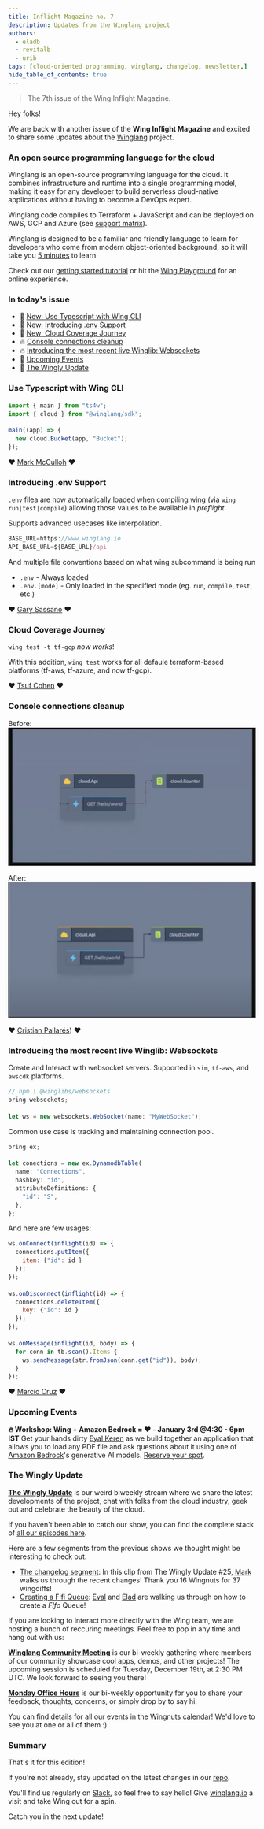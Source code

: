 ```yaml
---
title: Inflight Magazine no. 7
description: Updates from the Winglang project
authors: 
  - eladb
  - revitalb
  - urib
tags: [cloud-oriented programming, winglang, changelog, newsletter,]
hide_table_of_contents: true
---
```

> The 7th issue of the Wing Inflight Magazine.
> <!--truncate-->

Hey folks!

We are back with another issue of the **Wing Inflight Magazine** and excited to share some updates about the [Winglang](https://winglang.io) project.

### An open source programming language for the cloud

Winglang is an open-source programming language for the cloud. It combines infrastructure and runtime into a single programming model, making it easy for any developer
to build serverless cloud-native applications without having to become a DevOps expert. 

Winglang code compiles to Terraform + JavaScript and can be deployed on AWS, GCP and Azure (see [support matrix](https://www.winglang.io/docs/standard-library/compatibility-matrix)).

Winglang is designed to be a familiar and friendly language to learn for developers who come from modern object-oriented background, so it will take you [5 minutes](https://github.com/winglang/workshop-react/blob/main/cheatsheet.md) to learn.

Check out our [getting started tutorial](https://www.winglang.io/docs/) or hit the [Wing Playground](https://www.winglang.io/play/) for an online experience.

### In today's issue

- 🚀 [New: Use Typescript with Wing CLI](#use-typescript-with-wing-cli)
- 🚀 [New: Introducing .env Support](#introducing-env-support)
- 🚀 [New: Cloud Coverage Journey](#cloud-coverage-journey)
- 🔥 [Console connections cleanup](#console-connections-cleanup)
- 🔥 [Introducing the most recent live Winglib: Websockets](#introducint-the-most-recent-live-winglib-websockets)
- 📅 [Upcoming Events](#upcoming-events)
- 🎥 [The Wingly Update](#the-wingly-update)


### Use Typescript with Wing CLI

```js
import { main } from "ts4w";
import { cloud } from "@winglang/sdk";

main((app) => {
  new cloud.Bucket(app, "Bucket");
});
```

❤️ [Mark McCulloh](https://github.com/MarkMcCulloh) ❤️

### Introducing .env Support

`.env` filea are now automatically loaded when compiling wing (via `wing run|test|compile`) allowing those values to be available in *preflight*.

Supports advanced usecases like interpolation.

```js
BASE_URL=https://www.winglang.io
API_BASE_URL=${BASE_URL}/api
```

And multiple file conventions based on what wing subcommand is being run

- `.env` - Always loaded
- `.env.[mode]` - Only loaded in the specified mode (eg. `run`, `compile`, `test`, etc.)

❤️ [Gary Sassano](https://github.com/garysassano) ❤️

### Cloud Coverage Journey

`wing test -t tf-gcp` *now works*!

With this addition, `wing test` works for all defaule terraform-based platforms (tf-aws, tf-azure, and now tf-gcp).

❤️ [Tsuf Cohen](https://github.com/tsuf239) ❤️

### Console connections cleanup

Before:
![concole-connections-cleanup-before](./assets/console-connections-cleanup-before.png)


After:
![concole-connections-cleanup-before](./assets/console-connections-cleanup-after.png)


❤️ [Cristian Pallarés](https://github.com/skyrpex)) ❤️


### Introducing the most recent live Winglib: Websockets

Create and Interact with websocket servers.
Supported in `sim`, `tf-aws`, and `awscdk` platforms.

```js
// npm i @winglibs/websockets
bring websockets;

let ws = new websockets.WebSocket(name: "MyWebSocket");
```

Common use case is tracking and maintaining connection pool.

```js
bring ex;

let conections = new ex.DynamodbTable(
  name: "Connections",
  hashkey: "id",
  attributeDefinitions: {
    "id": "S",
  },
};
```

And here are few usages:

```js
ws.onConnect(inflight(id) => {
  connections.putItem({
    item: {"id": id }
  });
});

ws.onDisconnect(inflight(id) => {
  connections.deleteItem({
    key: {"id": id }
  });
});

ws.onMessage(inflight(id, body) => {
  for conn in tb.scan().Items {
    ws.sendMessage(str.fromJson(conn.get("id")), body);
  }
});
```

❤️ [Marcio Cruz](https://github.com/marciocadev) ❤️


### Upcoming Events

**🔥 Workshop: Wing + Amazon Bedrock = :heart: - January 3rd @4:30 - 6pm IST**
Get your hands dirty [Eyal Keren](https://github.com/ekeren) as we build together an  application that allows you to load any PDF file and ask questions about it using one of [Amazon Bedrock](https://aws.amazon.com/bedrock/)'s generative AI models.
[Reserve your spot](https://www.eventbrite.com/e/amazon-bedrock-winglang-tickets-769562721817?aff=oddtdtcreator).

### The Wingly Update

**[The Wingly Update](https://www.twitch.tv/winglangio)** is our weird biweekly stream where we share the latest developments of the project, chat with folks from the cloud industry, geek out and celebrate the beauty of the cloud.

If you haven't been able to catch our show, you can find the complete stack of [all our episodes here](https://youtube.com/playlist?list=PL-P8v-FRassZBWsNoSafL_ReO0JO0xJVm&si=trffVrtGGMUZ-SKb). 

Here are a few segments from the previous shows we thought might be interesting to check out:

- [The changelog segment](TBD): In this clip from The Wingly Update #25, [Mark](TBD) walks us through the recent changes! Thank you 16 Wingnuts for 37 wingdiffs!
- [Creating a Fifi Queue](TBD): [Eyal](https://github.com/ekeren) and [Elad](https://github.com/eladcohen) are walking us through on how to create a *FIfo* Queue!

If you are looking to interact more directly with the Wing team, we are hosting a bunch of reccuring meetings. Feel free to pop in any time and hang out with us:

**[Winglang Community Meeting](https://calendar.google.com/calendar/event?action=TEMPLATE&tmeid=a3U2dm1lNnNnYzZtMWNwZjZnb3NoZHVvamlfMjAyMzEyMTlUMTQzMDAwWiBjXzBlOWMwZGRmNGIzYjI3N2YyYWVlMzNmMjY0OWNjM2UwMDMwYTY5MjU2ZGI2NDI1OTRhNzdiYWRkOGM2NzhjNDhAZw&tmsrc=c_0e9c0ddf4b3b277f2aee33f2649cc3e0030a69256db642594a77badd8c678c48%40group.calendar.google.com&scp=ALL)** is our bi-weekly gathering where members of our community showcase cool apps, demos, and other projects! The upcoming session is scheduled for Tuesday, December 19th, at 2:30 PM UTC. We look forward to seeing you there!

**[Monday Office Hours](https://calendar.google.com/calendar/event?action=TEMPLATE&tmeid=ZnFtM3NrbHM0NGZqdTNjZGdyMDg2bHVidXBfMjAyMzEyMThUMTIwMDAwWiBjXzBlOWMwZGRmNGIzYjI3N2YyYWVlMzNmMjY0OWNjM2UwMDMwYTY5MjU2ZGI2NDI1OTRhNzdiYWRkOGM2NzhjNDhAZw&tmsrc=c_0e9c0ddf4b3b277f2aee33f2649cc3e0030a69256db642594a77badd8c678c48%40group.calendar.google.com&scp=ALL)** is our bi-weekly opportunity for you to share your feedback, thoughts, concerns, or simply drop by to say hi.

You can find details for all our events in the [Wingnuts calendar](https://calendar.google.com/calendar/u/0?cid=Y18wZTljMGRkZjRiM2IyNzdmMmFlZTMzZjI2NDljYzNlMDAzMGE2OTI1NmRiNjQyNTk0YTc3YmFkZDhjNjc4YzQ4QGdyb3VwLmNhbGVuZGFyLmdvb2dsZS5jb20)!
We'd love to see you at one or all of them :)

### Summary

That's it for this edition!

If you're not already, stay updated on the latest changes in our [repo](https://github.com/winglang/wing).

You'll find us regularly on [Slack](https://t.winglang.io/slack), so feel free to say hello! Give [winglang.io](https://winglang.io) a visit and take Wing out for a spin.

Catch you in the next update!
